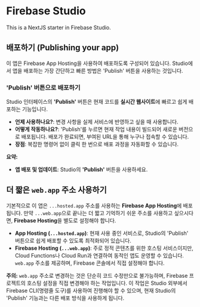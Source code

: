 # Firebase Studio

This is a NextJS starter in Firebase Studio.

## 배포하기 (Publishing your app)

이 앱은 Firebase App Hosting을 사용하여 배포하도록 구성되어 있습니다. Studio에서 앱을 배포하는 가장 간단하고 빠른 방법은 'Publish' 버튼을 사용하는 것입니다.

### 'Publish' 버튼으로 배포하기

Studio 인터페이스의 **'Publish'** 버튼은 현재 코드를 **실시간 웹사이트**에 빠르고 쉽게 배포하는 기능입니다.

*   **언제 사용하나요?**: 변경 사항을 실제 서비스에 반영하고 싶을 때 사용합니다.
*   **어떻게 작동하나요?**: 'Publish'를 누르면 현재 작업 내용이 빌드되어 새로운 버전으로 배포됩니다. 배포가 완료되면, 부여된 URL을 통해 누구나 접속할 수 있습니다.
*   **장점**: 복잡한 명령어 없이 클릭 한 번으로 배포 과정을 자동화할 수 있습니다.

**요약:**
*   **앱 배포 및 업데이트**: Studio의 **'Publish'** 버튼을 사용하세요.

## 더 짧은 `web.app` 주소 사용하기

기본적으로 이 앱은 `...hosted.app` 주소를 사용하는 **Firebase App Hosting**에 배포됩니다. 만약 `...web.app`으로 끝나는 더 짧고 기억하기 쉬운 주소를 사용하고 싶으시다면, **Firebase Hosting**을 별도로 설정해야 합니다.

*   **App Hosting (`...hosted.app`)**: 현재 사용 중인 서비스로, Studio의 'Publish' 버튼으로 쉽게 배포할 수 있도록 최적화되어 있습니다.
*   **Firebase Hosting (`...web.app`)**: 주로 정적 콘텐츠를 위한 호스팅 서비스이지만, Cloud Functions나 Cloud Run과 연결하여 동적인 앱도 운영할 수 있습니다. `web.app` 주소를 제공하며, Firebase 콘솔에서 직접 설정해야 합니다.

**주의:** `web.app` 주소로 변경하는 것은 단순히 코드 수정만으로 불가능하며, Firebase 프로젝트의 호스팅 설정을 직접 변경해야 하는 작업입니다. 이 작업은 Studio 외부에서 Firebase CLI(명령줄 도구)를 사용하여 진행해야 할 수 있으며, 현재 Studio의 'Publish' 기능과는 다른 배포 방식을 사용하게 됩니다.
